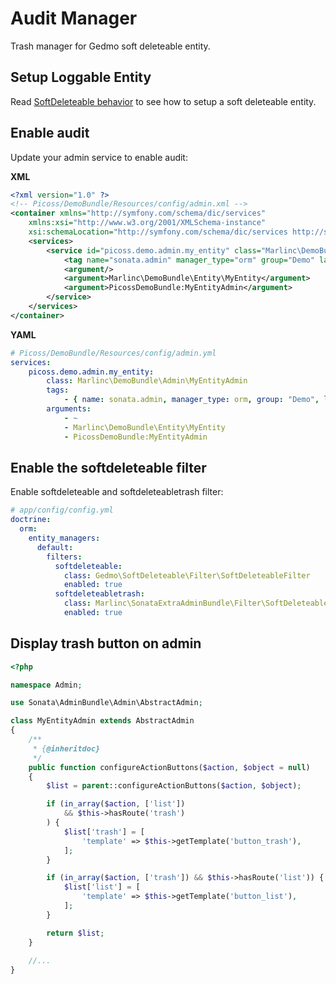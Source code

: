 Audit Manager
=============

Trash manager for Gedmo soft deleteable entity.

## Setup Loggable Entity

Read [SoftDeleteable behavior](http://github.com/l3pp4rd/DoctrineExtensions/blob/master/doc/softdeleteable.md) to see how to setup a soft deleteable entity.

## Enable audit

Update your admin service to enable audit:

**XML**
``` xml
<?xml version="1.0" ?>
<!-- Picoss/DemoBundle/Resources/config/admin.xml -->
<container xmlns="http://symfony.com/schema/dic/services"
    xmlns:xsi="http://www.w3.org/2001/XMLSchema-instance"
    xsi:schemaLocation="http://symfony.com/schema/dic/services http://symfony.com/schema/dic/services/services-1.0.xsd">
    <services>
        <service id="picoss.demo.admin.my_entity" class="Marlinc\DemoBundle\Admin\MyEntityAdmin">
            <tag name="sonata.admin" manager_type="orm" group="Demo" label="Entity" trash="true" />
            <argument/>
            <argument>Marlinc\DemoBundle\Entity\MyEntity</argument>
            <argument>PicossDemoBundle:MyEntityAdmin</argument>
        </service>
    </services>
</container>
```

**YAML**
``` yaml
# Picoss/DemoBundle/Resources/config/admin.yml
services:
    picoss.demo.admin.my_entity:
        class: Marlinc\DemoBundle\Admin\MyEntityAdmin
        tags:
            - { name: sonata.admin, manager_type: orm, group: "Demo", label: "Entity", trash: true }
        arguments:
            - ~
            - Marlinc\DemoBundle\Entity\MyEntity
            - PicossDemoBundle:MyEntityAdmin
```

## Enable the softdeleteable filter

Enable softdeleteable and softdeleteabletrash filter:

``` yaml
# app/config/config.yml
doctrine:
  orm:
    entity_managers:
      default:
        filters:
          softdeleteable:
            class: Gedmo\SoftDeleteable\Filter\SoftDeleteableFilter
            enabled: true
          softdeleteabletrash:
            class: Marlinc\SonataExtraAdminBundle\Filter\SoftDeleteableTrashFilter
            enabled: true
```

## Display trash button on admin

```php
<?php

namespace Admin;

use Sonata\AdminBundle\Admin\AbstractAdmin;

class MyEntityAdmin extends AbstractAdmin
{
    /**
     * {@inheritdoc}
     */
    public function configureActionButtons($action, $object = null)
    {
        $list = parent::configureActionButtons($action, $object);

        if (in_array($action, ['list'])
            && $this->hasRoute('trash')
        ) {
            $list['trash'] = [
                'template' => $this->getTemplate('button_trash'),
            ];
        }

        if (in_array($action, ['trash']) && $this->hasRoute('list')) {
            $list['list'] = [
                'template' => $this->getTemplate('button_list'),
            ];
        }

        return $list;
    }
    
    //...
}
``` 